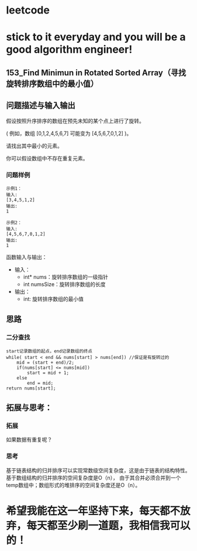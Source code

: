 # leetcode
# stick to it everyday and you will be a good algorithm engineer!
## 153_Find Minimun in Rotated Sorted Array（寻找旋转排序数组中的最小值）
## 问题描述与输入输出
假设按照升序排序的数组在预先未知的某个点上进行了旋转。

( 例如，数组 [0,1,2,4,5,6,7] 可能变为 [4,5,6,7,0,1,2] )。

请找出其中最小的元素。

你可以假设数组中不存在重复元素。

### 问题样例

	示例1：
	输入: 
	[3,4,5,1,2]
	输出: 
	1
	
	示例2：
	输入:
	[4,5,6,7,0,1,2]
	输出: 
	1
	

函数输入与输出：
* 输入：
	* int* nums：旋转排序数组的一级指针
	* int numsSize：旋转排序数组的长度
* 输出：
	* int: 旋转排序数组的最小值

## 思路			
### 二分查找

	start记录数组的起点，end记录数组的终点
	while( start < end && nums[start] > nums[end]) //保证是有旋转过的
		mid = (start + end)/2;
		if(nums[start] <= nums[mid])
            start = mid + 1;
        else
            end = mid;
	return nums[start];
	
	
## 拓展与思考：
### 拓展
如果数据有重复呢？
### 思考
基于链表结构的归并排序可以实现常数级空间复杂度，这是由于链表的结构特性。基于数组结构的归并排序的空间复杂度是O（n），
由于其合并必须合并到一个temp数组中；数组形式的堆排序的空间复杂度还是O（n）。
	  
# 希望我能在这一年坚持下来，每天都不放弃，每天都至少刷一道题，我相信我可以的！
